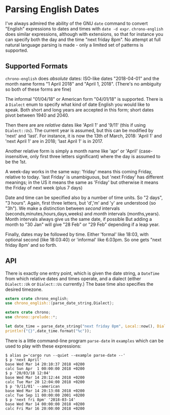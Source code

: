 # Parsing English Dates

I've always admired the ability of the GNU `date` command to
convert "English" expressions to dates and times with `date -d expr`.
`chrono-english` does similar expressions, although with extensions, so
that for instance you can specify both the day and the time "next friday 8pm".
No attempt at full natural language parsing is made - only a limited set of
patterns is supported.

## Supported Formats

`chrono-english` does _absolute_ dates:  ISO-like dates "2018-04-01" and the month name forms
"1 April 2018" and "April 1, 2018". (There's no ambiguity so both of these forms are fine)

The informal "01/04/18" or American form "04/01/18" is supported.
There is a `Dialect` enum to specify what kind of date English you would like to speak.
Both short and long years are accepted in this form; short dates pivot between 1940 and 2040.

Then there are are _relative_ dates like 'April 1' and '9/11' (this
if using `Dialect::Us`). The current year is assumed, but this can be modified by 'next'
and 'last'. For instance, it is now the 13th of March, 2018: 'April 1' and 'next April 1'
are in 2018; 'last April 1' is in 2017.

Another relative form is simply a month name
like 'apr' or 'April' (case-insensitive, only first three letters significant) where the
day is assumed to be the 1st.

A week-day works in the same way: 'friday' means this
coming Friday, relative to today. 'last Friday' is unambiguous,
but 'next Friday' has different meanings; in the US it means the same as 'Friday'
but otherwise it means the Friday of next week (plus 7 days)

Date and time can be specified also by a number of time units. So "2 days", "3 hours".
Again, first three letters, but 'd','m' and 'y' are understood (so "3h"). We make
a distinction between _second_ intervals (seconds,minutes,hours,days,weeks) and _month_
intervals (months,years).  Month intervals always give us the same date, if possible
But adding a month to "30 Jan" will give "28 Feb" or "29 Feb" depending if a leap year.

Finally, dates may be followed by time. Either 'formal' like 18:03, with optional
second (like 18:03:40) or 'informal' like 6.03pm. So one gets "next friday 8pm' and so
forth.

## API

There is exactly one entry point, which is given the date string, a `DateTime` from
which relative dates and times operate, and a dialect (either `Dialect::Uk`
or `Dialect::Us` currently.) The base time also specifies the desired timezone.

```rust
extern crate chrono_english;
use chrono_english::{parse_date_string,Dialect};

extern crate chrono;
use chrono::prelude::*;

let date_time = parse_date_string("next friday 8pm", Local::now(), Dialect::Uk)?;
println!("{}",date_time.format("%c"));
```
There is a little command-line program `parse-date` in `examples` which can be used to play
with these expressions:

```
$ alias p='cargo run --quiet --example parse-date --'
$ p 'next April'
base Wed Mar 14 20:10:37 2018 +0200
calc Sun Apr  1 00:00:00 2018 +0200
$ p '20/03/18 12:04'
base Wed Mar 14 20:12:44 2018 +0200
calc Tue Mar 20 12:04:00 2018 +0200
$ p '9/11/01' --american
base Wed Mar 14 20:13:08 2018 +0200
calc Tue Sep 11 00:00:00 2001 +0200
$ p 'next fri 8pm' '2018-03-14'
base Wed Mar 14 00:00:00 2018 +0200
calc Fri Mar 16 20:00:00 2018 +0200
```



